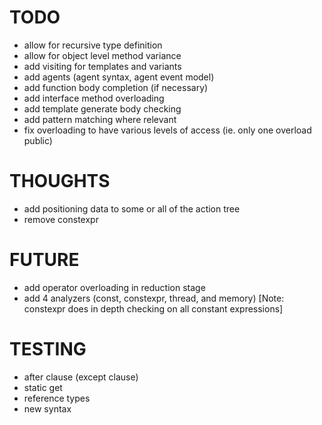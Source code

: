 # TODO

- allow for recursive type definition
- allow for object level method variance
- add visiting for templates and variants
- add agents (agent syntax, agent event model)
- add function body completion (if necessary)
- add interface method overloading
- add template generate body checking
- add pattern matching where relevant
- fix overloading to have various levels of access (ie. only one overload public)

# THOUGHTS

- add positioning data to some or all of the action tree
- remove constexpr

# FUTURE

- add operator overloading in reduction stage
- add 4 analyzers (const, constexpr, thread, and memory) [Note: constexpr does in depth checking on all constant expressions]

# TESTING

- after clause (except clause)
- static get
- reference types
- new syntax
